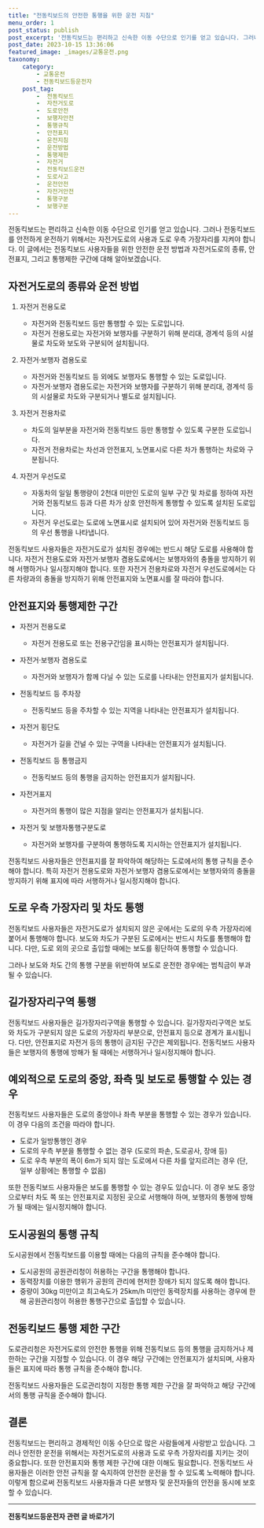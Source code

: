 ```yaml
---
title: "전동킥보드의 안전한 통행을 위한 운전 지침"
menu_order: 1
post_status: publish
post_excerpt: '전동킥보드는 편리하고 신속한 이동 수단으로 인기를 얻고 있습니다. 그러나 전동킥보드를 안전하게 운전하기 위해서는 자전거도로의 사용과 도로 우측 가장자리를 지켜야 합니다. 이 글에서는 전동킥보드 사용자들을 위한 안전한 운전 방법과 자전거도로의 종류, 안전표지, 그리고 통행제한 구간에 대해 알아보겠습니다.'
post_date: 2023-10-15 13:36:06
featured_image: _images/교통운전.png
taxonomy:
    category:
        - 교통운전
        - 전동킥보드등운전자
    post_tag:
        -  전동킥보드
        -  자전거도로
        -  도로안전
        -  보행자안전
        -  통행규칙
        -  안전표지
        -  운전지침
        -  운전방법
        -  통행제한
        -  자전거
        -  전동킥보드운전
        -  도로사고
        -  운전안전
        -  자전거안전
        -  통행구분
        -  보행구분
---
```




전동킥보드는 편리하고 신속한 이동 수단으로 인기를 얻고 있습니다. 그러나 전동킥보드를 안전하게 운전하기 위해서는 자전거도로의 사용과 도로 우측 가장자리를 지켜야 합니다. 이 글에서는 전동킥보드 사용자들을 위한 안전한 운전 방법과 자전거도로의 종류, 안전표지, 그리고 통행제한 구간에 대해 알아보겠습니다.

## 자전거도로의 종류와 운전 방법

1. 자전거 전용도로
   - 자전거와 전동킥보드 등만 통행할 수 있는 도로입니다.
   - 자전거 전용도로는 자전거와 보행자를 구분하기 위해 분리대, 경계석 등의 시설물로 차도와 보도와 구분되어 설치됩니다.

2. 자전거·보행자 겸용도로
   - 자전거와 전동킥보드 등 외에도 보행자도 통행할 수 있는 도로입니다.
   - 자전거·보행자 겸용도로는 자전거와 보행자를 구분하기 위해 분리대, 경계석 등의 시설물로 차도와 구분되거나 별도로 설치됩니다.

3. 자전거 전용차로
   - 차도의 일부분을 자전거와 전동킥보드 등만 통행할 수 있도록 구분한 도로입니다.
   - 자전거 전용차로는 차선과 안전표지, 노면표시로 다른 차가 통행하는 차로와 구분됩니다.

4. 자전거 우선도로
   - 자동차의 일일 통행량이 2천대 미만인 도로의 일부 구간 및 차로를 정하여 자전거와 전동킥보드 등과 다른 차가 상호 안전하게 통행할 수 있도록 설치된 도로입니다.
   - 자전거 우선도로는 도로에 노면표시로 설치되어 있어 자전거와 전동킥보드 등의 우선 통행을 나타냅니다.

전동킥보드 사용자들은 자전거도로가 설치된 경우에는 반드시 해당 도로를 사용해야 합니다. 자전거 전용도로와 자전거·보행자 겸용도로에서는 보행자와의 충돌을 방지하기 위해 서행하거나 일시정지해야 합니다. 또한 자전거 전용차로와 자전거 우선도로에서는 다른 차량과의 충돌을 방지하기 위해 안전표지와 노면표시를 잘 따라야 합니다.

## 안전표지와 통행제한 구간

- 자전거 전용도로
  - 자전거 전용도로 또는 전용구간임을 표시하는 안전표지가 설치됩니다.

- 자전거·보행자 겸용도로
  - 자전거와 보행자가 함께 다닐 수 있는 도로를 나타내는 안전표지가 설치됩니다.

- 전동킥보드 등 주차장
  - 전동킥보드 등을 주차할 수 있는 지역을 나타내는 안전표지가 설치됩니다.

- 자전거 횡단도
  - 자전거가 길을 건널 수 있는 구역을 나타내는 안전표지가 설치됩니다.

- 전동킥보드 등 통행금지
  - 전동킥보드 등의 통행을 금지하는 안전표지가 설치됩니다.

- 자전거표지
  - 자전거의 통행이 많은 지점을 알리는 안전표지가 설치됩니다.

- 자전거 및 보행자통행구분도로
  - 자전거와 보행자를 구분하여 통행하도록 지시하는 안전표지가 설치됩니다.

전동킥보드 사용자들은 안전표지를 잘 파악하여 해당하는 도로에서의 통행 규칙을 준수해야 합니다. 특히 자전거 전용도로와 자전거·보행자 겸용도로에서는 보행자와의 충돌을 방지하기 위해 표지에 따라 서행하거나 일시정지해야 합니다.

## 도로 우측 가장자리 및 차도 통행

전동킥보드 사용자들은 자전거도로가 설치되지 않은 곳에서는 도로의 우측 가장자리에 붙어서 통행해야 합니다. 보도와 차도가 구분된 도로에서는 반드시 차도를 통행해야 합니다. 다만, 도로 외의 곳으로 출입할 때에는 보도를 횡단하여 통행할 수 있습니다.

그러나 보도와 차도 간의 통행 구분을 위반하여 보도로 운전한 경우에는 범칙금이 부과될 수 있습니다.

## 길가장자리구역 통행

전동킥보드 사용자들은 길가장자리구역을 통행할 수 있습니다. 길가장자리구역은 보도와 차도가 구분되지 않은 도로의 가장자리 부분으로, 안전표지 등으로 경계가 표시됩니다. 다만, 안전표지로 자전거 등의 통행이 금지된 구간은 제외됩니다. 전동킥보드 사용자들은 보행자의 통행에 방해가 될 때에는 서행하거나 일시정지해야 합니다.

## 예외적으로 도로의 중앙, 좌측 및 보도로 통행할 수 있는 경우

전동킥보드 사용자들은 도로의 중앙이나 좌측 부분을 통행할 수 있는 경우가 있습니다. 이 경우 다음의 조건을 따라야 합니다.

- 도로가 일방통행인 경우
- 도로의 우측 부분을 통행할 수 없는 경우 (도로의 파손, 도로공사, 장애 등)
- 도로 우측 부분의 폭이 6m가 되지 않는 도로에서 다른 차를 앞지르려는 경우 (단, 일부 상황에는 통행할 수 없음)

또한 전동킥보드 사용자들은 보도를 통행할 수 있는 경우도 있습니다. 이 경우 보도 중앙으로부터 차도 쪽 또는 안전표지로 지정된 곳으로 서행해야 하며, 보행자의 통행에 방해가 될 때에는 일시정지해야 합니다.

## 도시공원의 통행 규칙

도시공원에서 전동킥보드를 이용할 때에는 다음의 규칙을 준수해야 합니다.

- 도시공원의 공원관리청이 허용하는 구간을 통행해야 합니다.
- 동력장치를 이용한 행위가 공원의 관리에 현저한 장애가 되지 않도록 해야 합니다.
- 중량이 30kg 미만이고 최고속도가 25km/h 미만인 동력장치를 사용하는 경우에 한해 공원관리청이 허용한 통행구간으로 출입할 수 있습니다.

## 전동킥보드 통행 제한 구간

도로관리청은 자전거도로의 안전한 통행을 위해 전동킥보드 등의 통행을 금지하거나 제한하는 구간을 지정할 수 있습니다. 이 경우 해당 구간에는 안전표지가 설치되며, 사용자들은 표지에 따라 통행 규칙을 준수해야 합니다.

전동킥보드 사용자들은 도로관리청이 지정한 통행 제한 구간을 잘 파악하고 해당 구간에서의 통행 규칙을 준수해야 합니다.

## 결론

전동킥보드는 편리하고 경제적인 이동 수단으로 많은 사람들에게 사랑받고 있습니다. 그러나 안전한 운전을 위해서는 자전거도로의 사용과 도로 우측 가장자리를 지키는 것이 중요합니다. 또한 안전표지와 통행 제한 구간에 대한 이해도 필요합니다. 전동킥보드 사용자들은 이러한 안전 규칙을 잘 숙지하여 안전한 운전을 할 수 있도록 노력해야 합니다. 이렇게 함으로써 전동킥보드 사용자들과 다른 보행자 및 운전자들의 안전을 동시에 보호할 수 있습니다.

<!-- wp:separator -->
<hr class="wp-block-separator has-alpha-channel-opacity"/>
<!-- /wp:separator -->

<!-- wp:group {"backgroundColor":"base","layout":{"type":"constrained"}} -->
<div class="wp-block-group has-base-background-color has-background"><!-- wp:paragraph {"align":"center","fontSize":"medium"} -->
<p class="has-text-align-center has-large-font-size"><strong>전동킥보드등운전자 관련 글 바로가기</strong></p>
<!-- /wp:paragraph -->


<!-- wp:latest-posts
{"categories":[{"id":1824,"count":19,"description":"","link":"https://uknowlaw.com/category/%ec%a0%84%eb%8f%99%ed%82%a5%eb%b3%b4%eb%93%9c%eb%93%b1%ec%9a%b4%ec%a0%84%ec%9e%90/","name":"전동킥보드등운전자","slug":"전동킥보드등운전자","taxonomy":"category","parent":0,"meta":[],"_links":{"self":[{"href":"https://uknowlaw.com/wp-json/wp/v2/categories/1824"}],"collection":[{"href":"https://uknowlaw.com/wp-json/wp/v2/categories"}],"about":[{"href":"https://uknowlaw.com/wp-json/wp/v2/taxonomies/category"}],"wp:post_type":[{"href":"https://uknowlaw.com/wp-json/wp/v2/posts?categories=1824"}],"curies":[{"name":"wp","href":"https://api.w.org/{rel}","templated":true}]}}],"postsToShow":100,"excerptLength":28,"postLayout":"grid","columns":2,"featuredImageAlign":"left","featuredImageSizeSlug":"large","fontSize":"small"} /--></div>
<!-- /wp:group -->